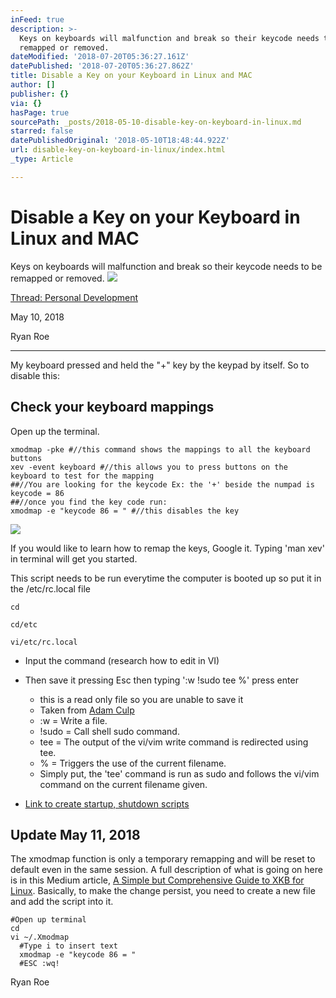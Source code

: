 ```yaml
---
inFeed: true
description: >-
  Keys on keyboards will malfunction and break so their keycode needs to be
  remapped or removed.
dateModified: '2018-07-20T05:36:27.161Z'
datePublished: '2018-07-20T05:36:27.862Z'
title: Disable a Key on your Keyboard in Linux and MAC
author: []
publisher: {}
via: {}
hasPage: true
sourcePath: _posts/2018-05-10-disable-key-on-keyboard-in-linux.md
starred: false
datePublishedOriginal: '2018-05-10T18:48:44.922Z'
url: disable-key-on-keyboard-in-linux/index.html
_type: Article

---
```

# Disable a Key on your Keyboard in Linux and MAC

Keys on keyboards will malfunction and break so their keycode needs to be remapped or removed.
![](https://the-grid-user-content.s3-us-west-2.amazonaws.com/08d9fb1c-83ef-4696-9fb7-dbfb9de4b4ab.png)

[Thread: Personal Development][0]

May 10, 2018

Ryan Roe

---

My keyboard pressed and held the "+" key by the keypad by itself. So to disable this:

## Check your keyboard mappings

Open up the terminal.

    xmodmap -pke #//this command shows the mappings to all the keyboard buttons
    xev -event keyboard #//this allows you to press buttons on the keyboard to test for the mapping
    ##//You are looking for the keycode Ex: the '+' beside the numpad is keycode = 86
    ##//once you find the key code run:
    xmodmap -e "keycode 86 = " #//this disables the key
    

![](https://the-grid-user-content.s3-us-west-2.amazonaws.com/039e21d9-01a6-49da-8e15-fbe276c912ef.png)

If you would like to learn how to remap the keys, Google it. Typing 'man xev' in terminal will get you started.

This script needs to be run everytime the computer is booted up so put it in the /etc/rc.local file

    cd
    
    cd/etc
    
    vi/etc/rc.local

* Input the command (research how to edit in VI)
* Then save it pressing Esc then typing ':w !sudo tee %' press enter
  * this is a read only file so you are unable to save it
  * Taken from [Adam Culp][1]
  * :w = Write a file.
  * !sudo = Call shell sudo command.
  * tee = The output of the vi/vim write command is redirected using tee.
  * % = Triggers the use of the current filename.
  * Simply put, the 'tee' command is run as sudo and follows the vi/vim command on the current filename given.

* [Link to create startup, shutdown scripts][2]

## Update May 11, 2018

The xmodmap function is only a temporary remapping and will be reset to default even in the same session. A full description of what is going on here is in this Medium article, [A Simple but Comprehensive Guide to XKB for Linux][3]. Basically, to make the change persist, you need to create a new file and add the script into it.

    #Open up terminal
    cd
    vi ~/.Xmodmap 
      #Type i to insert text
      xmodmap -e "keycode 86 = "
      #ESC :wq!

Ryan Roe

[0]: http://ryanroe.io/personal-development
[1]: http://www.geekyboy.com/archives/629
[2]: https://ccm.net/faq/3348-execute-a-script-at-startup-and-shutdown-on-ubuntu
[3]: https://medium.com/@damko/a-simple-humble-but-comprehensive-guide-to-xkb-for-linux-6f1ad5e13450